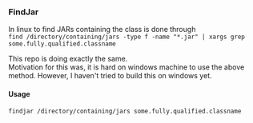 ### FindJar

In linux to find JARs containing the class is done through  
`find /directory/containing/jars -type f -name "*.jar" | xargs grep some.fully.qualified.classname`
  
This repo is doing exactly the same.  
Motivation for this was, it is hard on windows machine to use the above method. However, I haven't tried to build this on windows yet.  
#### Usage
`findjar /directory/containing/jars some.fully.qualified.classname`
